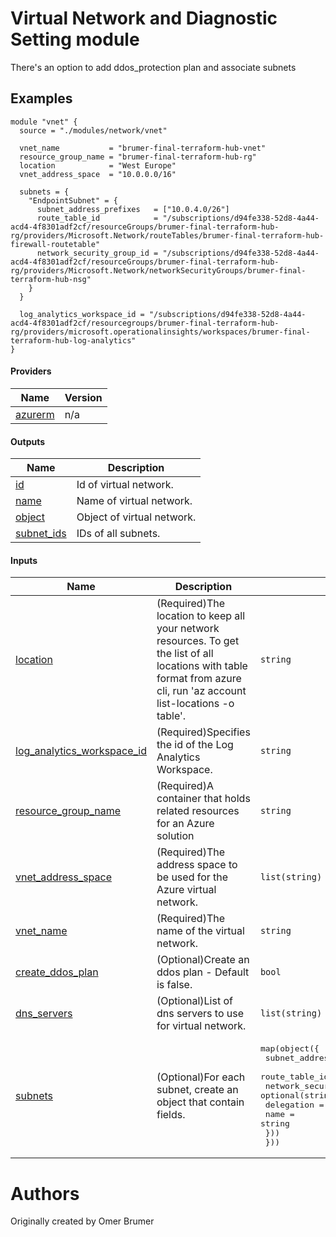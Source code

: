<!-- BEGIN_TF_DOCS -->

# Virtual Network and Diagnostic Setting module
There's an option to add ddos\_protection plan and associate subnets  

## Examples
```hcl
module "vnet" {
  source = "./modules/network/vnet"

  vnet_name           = "brumer-final-terraform-hub-vnet"
  resource_group_name = "brumer-final-terraform-hub-rg"
  location            = "West Europe"
  vnet_address_space  = "10.0.0.0/16"

  subnets = {
    "EndpointSubnet" = {
      subnet_address_prefixes   = ["10.0.4.0/26"]
      route_table_id            = "/subscriptions/d94fe338-52d8-4a44-acd4-4f8301adf2cf/resourceGroups/brumer-final-terraform-hub-rg/providers/Microsoft.Network/routeTables/brumer-final-terraform-hub-firewall-routetable"
      network_security_group_id = "/subscriptions/d94fe338-52d8-4a44-acd4-4f8301adf2cf/resourceGroups/brumer-final-terraform-hub-rg/providers/Microsoft.Network/networkSecurityGroups/brumer-final-terraform-hub-nsg"
    }
  }

  log_analytics_workspace_id = "/subscriptions/d94fe338-52d8-4a44-acd4-4f8301adf2cf/resourcegroups/brumer-final-terraform-hub-rg/providers/microsoft.operationalinsights/workspaces/brumer-final-terraform-hub-log-analytics"
}
```

#### Providers

| Name | Version |
|------|---------|
| <a name="provider_azurerm"></a> [azurerm](#provider\_azurerm) | n/a |

#### Outputs

| Name | Description |
|------|-------------|
| <a name="output_id"></a> [id](#output\_id) | Id of virtual network. |
| <a name="output_name"></a> [name](#output\_name) | Name of virtual network. |
| <a name="output_object"></a> [object](#output\_object) | Object of virtual network. |
| <a name="output_subnet_ids"></a> [subnet\_ids](#output\_subnet\_ids) | IDs of all subnets. |

#### Inputs

| Name | Description | Type | Default | Required |
|------|-------------|------|---------|:--------:|
| <a name="input_location"></a> [location](#input\_location) | (Required)The location to keep all your network resources. To get the list of all locations with table format from azure cli, run 'az account list-locations -o table'. | `string` | n/a | yes |
| <a name="input_log_analytics_workspace_id"></a> [log\_analytics\_workspace\_id](#input\_log\_analytics\_workspace\_id) | (Required)Specifies the id of the Log Analytics Workspace. | `string` | n/a | yes |
| <a name="input_resource_group_name"></a> [resource\_group\_name](#input\_resource\_group\_name) | (Required)A container that holds related resources for an Azure solution | `string` | n/a | yes |
| <a name="input_vnet_address_space"></a> [vnet\_address\_space](#input\_vnet\_address\_space) | (Required)The address space to be used for the Azure virtual network. | `list(string)` | n/a | yes |
| <a name="input_vnet_name"></a> [vnet\_name](#input\_vnet\_name) | (Required)The name of the virtual network. | `string` | n/a | yes |
| <a name="input_create_ddos_plan"></a> [create\_ddos\_plan](#input\_create\_ddos\_plan) | (Optional)Create an ddos plan - Default is false. | `bool` | `false` | no |
| <a name="input_dns_servers"></a> [dns\_servers](#input\_dns\_servers) | (Optional)List of dns servers to use for virtual network. | `list(string)` | `[]` | no |
| <a name="input_subnets"></a> [subnets](#input\_subnets) | (Optional)For each subnet, create an object that contain fields. | <pre>map(object({<br>    subnet_address_prefixes   = list(string)<br>    route_table_id            = optional(string)<br>    network_security_group_id = optional(string)<br>    delegation = optional(object({<br>      name = string<br>    }))<br>  }))</pre> | `{}` | no |



# Authors
Originally created by Omer Brumer
<!-- END_TF_DOCS -->